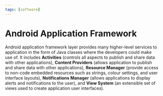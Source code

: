 ```yaml
---
tags: [software]
---
```


# Android Application Framework

Android application framework layer provides many higher-level services to
application in the form of Java classes where the developers could make use of.
It includes **Activities** (controls all aspects to publish and share data with
other applications), **Content Providers** (allows application to publish and
share data with other applications), **Resource Manager** (provide access to
non-code embedded resources such as strings, colour settings, and user interface
layouts), **Notifications Manager** (allows applications to display alerts and
notifications to the user), and **View System** (an extensible set of views used
to create application user interfaces).
